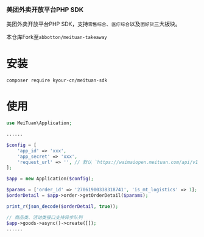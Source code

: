 ### 美团外卖开放平台PHP SDK

美团外卖开放平台PHP SDK，支持`零售综合`、`医疗综合`以及`团好货`三大板块。

本仓库Fork至`abbotton/meituan-takeaway`

# 安装

```shell script
composer require kyour-cn/meituan-sdk
```

# 使用
```php
use MeiTuan\Application;

......

$config = [
    'app_id' => 'xxx',
    'app_secret' => 'xxx',
    'request_url' => '', // 默认 `https://waimaiopen.meituan.com/api/v1/`
];

$app = new Application($config);

$params = ['order_id' => '27061900338318741', 'is_mt_logistics' => 1];
$orderDetail = $app->order->getOrderDetail($params);

print_r(json_decode($orderDetail, true));

// 商品类、活动类接口支持异步队列
$app->goods->async()->create([]);
......
```